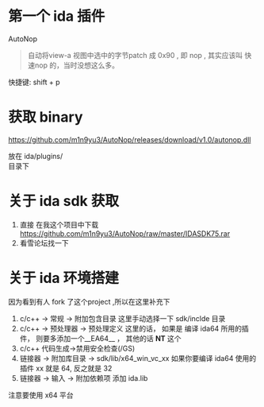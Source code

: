 # 第一个 ida 插件

AutoNop

> 自动将view-a 视图中选中的字节patch 成 0x90 , 即 nop , 其实应该叫 快速nop 的，当时没想这么多。

快捷键:  shift + p

# 获取 binary

https://github.com/m1n9yu3/AutoNop/releases/download/v1.0/autonop.dll

放在  ida/plugins/     
目录下

# 关于 ida sdk 获取

1. 直接 在我这个项目中下载  https://github.com/m1n9yu3/AutoNop/raw/master/IDASDK75.rar
2. 看雪论坛找一下

# 关于 ida 环境搭建

因为看到有人 fork 了这个project ,所以在这里补充下

1. c/c++ ->  常规 -> 附加包含目录   这里手动选择一下  sdk/inclde 目录
2. c/c++  -> 预处理器 -> 预处理定义   这里的话， 如果是 编译 ida64 所用的插件， 则要多添加一个__EA64__  ， 其他的话 __NT__ 这个
3. c/c++ 代码生成->禁用安全检查(/GS)
4. 链接器 -> 附加库目录 -> sdk/lib/x64_win_vc_xx     如果你要编译 ida64 使用的 插件 xx 就是 64,  反之就是 32
5. 链接器 -> 输入 -> 附加依赖项    添加 ida.lib

注意要使用 x64 平台
